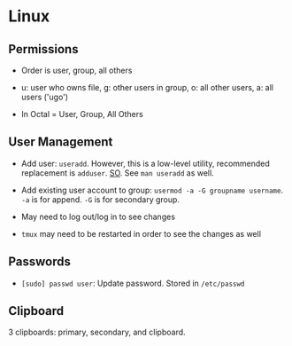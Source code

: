 # Linux

## Permissions

- Order is user, group, all others
- u: user who owns file, g: other users in group, o: all other users, a: all users ('ugo')

- In Octal = User, Group, All Others


## User Management

- Add user: `useradd`. However, this is a low-level utility, recommended
  replacement is `adduser`. [SO](https://unix.stackexchange.com/a/182193/296724). See `man useradd` as well.
- Add existing user account to group: `usermod -a -G groupname username`.
  `-a` is for append.
  `-G` is for secondary group.

- May need to log out/log in to see changes
- `tmux` may need to be restarted in order to see the changes as well


## Passwords

- `[sudo] passwd user`: Update password. Stored in `/etc/passwd`

## Clipboard

3 clipboards: primary, secondary, and clipboard.
